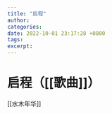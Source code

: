 ```yaml
---
title: "启程"
author: 
categories: 
date: 2022-10-01 23:17:28 +0800
tags: 
excerpt: 
---
```









# 启程（[[歌曲]]）

[[水木年华]]








